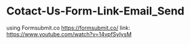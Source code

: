# Cotact-Us-Form-Link-Email_Send
using Formsubmit.co
https://formsubmit.co/
link: https://www.youtube.com/watch?v=14vpfSyIysM
